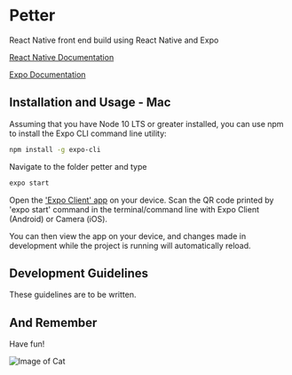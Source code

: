 # Petter 

React Native front end build using React Native and Expo

[React Native Documentation](https://reactnative.dev/docs/getting-started)

[Expo Documentation](https://expo.io/)

## Installation and Usage - Mac

Assuming that you have Node 10 LTS or greater installed, you can use npm to install the Expo CLI command line utility:

```bash
npm install -g expo-cli
```

Navigate to the folder petter and type

```bash
expo start
```

Open the ['Expo Client' app](https://apps.apple.com/app/apple-store/id982107779) on your device. Scan the QR code printed by 'expo start' command in the terminal/command line with Expo Client (Android) or Camera (iOS).

You can then view the app on your device, and changes made in development while the project is running will automatically reload.

## Development Guidelines

These guidelines are to be written.

## And Remember
Have fun!

![Image of Cat](https://www.demilked.com/magazine/wp-content/uploads/2019/03/5c92035339051-BmsgYqxABG3-png__700.jpg)
